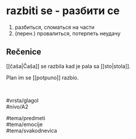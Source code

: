 # razbiti se - разбити се

1. разбиться, сломаться на части  
2. (перен.) провалиться, потерпеть неудачу  

## Rečenice

[[čaša|Čaša]] se razbila kad je pala sa [[sto|stola]].  

Plan im se [[potpuno]] razbio.  

<br>

#vrsta/glagol  
#nivo/A2  

#tema/predmeti  
#tema/emocije  
#tema/svakodnevica  
